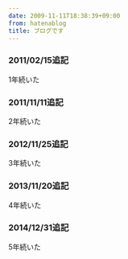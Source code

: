 ```yaml
---
date: 2009-11-11T18:38:39+09:00
from: hatenablog
title: ブログです
---
```



<div class="section">
    <h3>2011/02/15追記</h3>
    <p>1年続いた</p>

</div>
<div class="section">
    <h3>2011/11/11追記</h3>
    <p>2年続いた</p>

</div>
<div class="section">
    <h3>2012/11/25追記</h3>
    <p>3年続いた</p>

</div>
<div class="section">
    <h3>2013/11/20追記</h3>
    <p>4年続いた</p>

</div>
<div class="section">
    <h3>2014/12/31追記</h3>
    <p>5年続いた</p>

</div>
